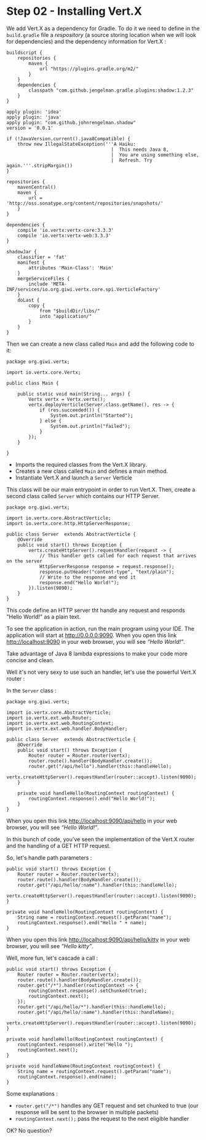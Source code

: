 # Step 02 - Installing Vert.X

We add Vert.X as a dependency for Gradle. To do it we need to define in the `build.gradle`
file a *respository* (a source storing location when we will look for dependencies) and the
dependency information for Vert.X :

	buildscript {
        repositories {
            maven {
                url "https://plugins.gradle.org/m2/"
            }
        }
        dependencies {
            classpath "com.github.jengelman.gradle.plugins:shadow:1.2.3"
        }
    }

    apply plugin: 'idea'
    apply plugin: 'java'
    apply plugin: "com.github.johnrengelman.shadow"
    version = '0.0.1'

    if (!JavaVersion.current().java8Compatible) {
        throw new IllegalStateException('''A Haiku:
                                          |  This needs Java 8,
                                          |  You are using something else,
                                          |  Refresh. Try again.'''.stripMargin())
    }

    repositories {
        mavenCentral()
        maven {
            url = 'http://oss.sonatype.org/content/repositories/snapshots/'
        }
    }

    dependencies {
        compile 'io.vertx:vertx-core:3.3.3'
        compile 'io.vertx:vertx-web:3.3.3'
    }

    shadowJar {
        classifier = 'fat'
        manifest {
            attributes 'Main-Class': 'Main'
        }
        mergeServiceFiles {
            include 'META-INF/services/io.org.giwi.vertx.core.spi.VerticleFactory'
        }
        doLast {
            copy {
                from "$buildDir/libs/"
                into "application/"
            }
        }
    }


Then we can create a new class called `Main` and add the following code to it:

	package org.giwi.vertx;

    import io.vertx.core.Vertx;

    public class Main {

        public static void main(String... args) {
            Vertx vertx = Vertx.vertx();
            vertx.deployVerticle(Server.class.getName(), res -> {
                if (res.succeeded()) {
                    System.out.println("Started");
                } else {
                    System.out.println("failed");
                }
            });
        }

    }


* Imports the required classes from the Vert.X library.
* Creates a new class called `Main` and defines a main method.
* Instantiate Vert.X and launch a `Server` Verticle

This class will be our main entrypoint in order to run Vert.X. Then, create a second class called `Server` which contains
our HTTP Server.


    package org.giwi.vertx;

    import io.vertx.core.AbstractVerticle;
    import io.vertx.core.http.HttpServerResponse;

    public class Server  extends AbstractVerticle {
        @Override
        public void start() throws Exception {
            vertx.createHttpServer().requestHandler(request -> {
                // This handler gets called for each request that arrives on the server
                HttpServerResponse response = request.response();
                response.putHeader("content-type", "text/plain");
                // Write to the response and end it
                response.end("Hello World!");
            }).listen(9090);
        }
    }

This code define an HTTP server tht handle any request and responds "Hello World!" as a plain text.

To see the application in action, run the main program using your IDE. The application will start
at http://0.0.0.0:9090. When you open this link [http://localhost:9090](http://localhost:9090) in your web browser, you will see *“Hello World!”*.

Take advantage of Java 8 lambda expressions to make your code more concise and clean.

Well it's not very sexy to use such an handler, let's use the powerful Vert.X router :

In the `Server` class :

    package org.giwi.vertx;

    import io.vertx.core.AbstractVerticle;
    import io.vertx.ext.web.Router;
    import io.vertx.ext.web.RoutingContext;
    import io.vertx.ext.web.handler.BodyHandler;

    public class Server  extends AbstractVerticle {
        @Override
        public void start() throws Exception {
            Router router = Router.router(vertx);
            router.route().handler(BodyHandler.create());
            router.get("/api/hello").handler(this::handleHello);
            vertx.createHttpServer().requestHandler(router::accept).listen(9090);
        }

        private void handleHello(RoutingContext routingContext) {
            routingContext.response().end("Hello World!");
        }
    }

When you open this link [http://localhost:9090/api/hello](http://localhost:9090/api/hello) in your web browser, you will see *“Hello World!”*.

In this bunch of code, you've seen the implementation of the Vert.X router and the handling of a GET HTTP request.

So, let's handle path parameters :

    public void start() throws Exception {
        Router router = Router.router(vertx);
        router.route().handler(BodyHandler.create());
        router.get("/api/hello/:name").handler(this::handleHello);
        vertx.createHttpServer().requestHandler(router::accept).listen(9090);
    }

    private void handleHello(RoutingContext routingContext) {
        String name = routingContext.request().getParam("name");
        routingContext.response().end("Hello " + name);
    }

When you open this link [http://localhost:9090/api/hello/kitty](http://localhost:9090/api/hello/kitty) in your web browser, you will see *“Hello kitty”*.

Well, more fun, let's cascade a call :

    public void start() throws Exception {
        Router router = Router.router(vertx);
        router.route().handler(BodyHandler.create());
        router.get("/*").handler(routingContext -> {
            routingContext.response().setChunked(true);
            routingContext.next();
        });
        router.get("/api/hello/*").handler(this::handleHello);
        router.get("/api/hello/:name").handler(this::handleName);
        vertx.createHttpServer().requestHandler(router::accept).listen(9090);
    }

    private void handleHello(RoutingContext routingContext) {
        routingContext.response().write("Hello ");
        routingContext.next();
    }

    private void handleName(RoutingContext routingContext) {
        String name = routingContext.request().getParam("name");
        routingContext.response().end(name);
    }

Some explanations :

- `router.get("/*")` handles any GET request and set chunked to true (our response will be sent to the browser
in multiple packets)
- `routingContext.next();` pass the request to the next eligible handler

OK? No question?